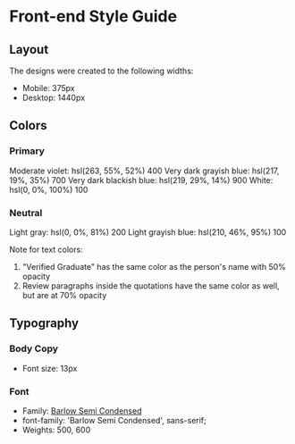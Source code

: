 # Front-end Style Guide

## Layout

The designs were created to the following widths:

- Mobile: 375px
- Desktop: 1440px

## Colors

### Primary
Moderate violet: hsl(263, 55%, 52%) 400
Very dark grayish blue: hsl(217, 19%, 35%) 700
Very dark blackish blue: hsl(219, 29%, 14%) 900
White: hsl(0, 0%, 100%) 100

### Neutral
Light gray: hsl(0, 0%, 81%)  200
Light grayish blue: hsl(210, 46%, 95%) 100

Note for text colors:

1. "Verified Graduate" has the same color as the person's name with 50% opacity
2. Review paragraphs inside the quotations have the same color as well, but are at 70% opacity

## Typography

### Body Copy

- Font size: 13px

### Font

- Family: [Barlow Semi Condensed](https://fonts.google.com/specimen/Barlow+Semi+Condensed)
- font-family: 'Barlow Semi Condensed', sans-serif;
- Weights: 500, 600
